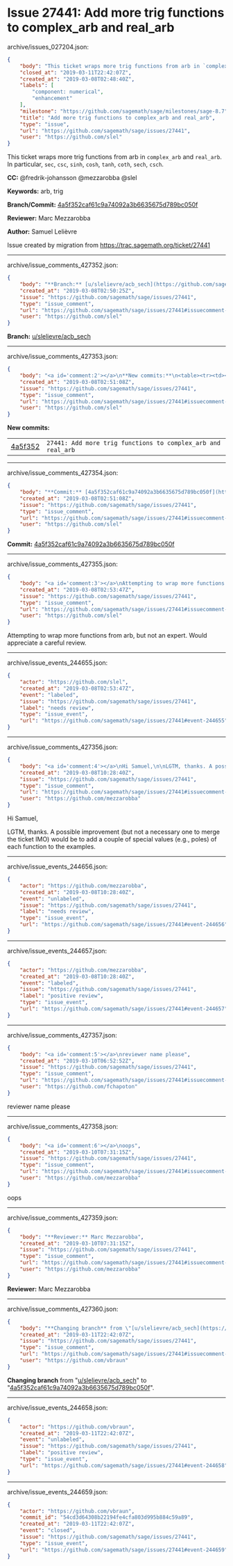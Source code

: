 # Issue 27441: Add more trig functions to complex_arb and real_arb

archive/issues_027204.json:
```json
{
    "body": "This ticket wraps more trig functions from arb in `complex_arb` and `real_arb`.\nIn particular, `sec`, `csc`, `sinh`, `cosh`, `tanh`, `coth`, `sech`, `csch`.\n\n\n**CC:**  @fredrik-johansson @mezzarobba @slel\n\n**Keywords:** arb, trig\n\n**Branch/Commit:** [4a5f352caf61c9a74092a3b6635675d789bc050f](https://github.com/sagemath/sagetrac-mirror/commit/4a5f352caf61c9a74092a3b6635675d789bc050f)\n\n**Reviewer:** Marc Mezzarobba\n\n**Author:** Samuel Leli\u00e8vre\n\nIssue created by migration from https://trac.sagemath.org/ticket/27441\n\n",
    "closed_at": "2019-03-11T22:42:07Z",
    "created_at": "2019-03-08T02:48:40Z",
    "labels": [
        "component: numerical",
        "enhancement"
    ],
    "milestone": "https://github.com/sagemath/sage/milestones/sage-8.7",
    "title": "Add more trig functions to complex_arb and real_arb",
    "type": "issue",
    "url": "https://github.com/sagemath/sage/issues/27441",
    "user": "https://github.com/slel"
}
```
This ticket wraps more trig functions from arb in `complex_arb` and `real_arb`.
In particular, `sec`, `csc`, `sinh`, `cosh`, `tanh`, `coth`, `sech`, `csch`.


**CC:**  @fredrik-johansson @mezzarobba @slel

**Keywords:** arb, trig

**Branch/Commit:** [4a5f352caf61c9a74092a3b6635675d789bc050f](https://github.com/sagemath/sagetrac-mirror/commit/4a5f352caf61c9a74092a3b6635675d789bc050f)

**Reviewer:** Marc Mezzarobba

**Author:** Samuel Lelièvre

Issue created by migration from https://trac.sagemath.org/ticket/27441





---

archive/issue_comments_427352.json:
```json
{
    "body": "**Branch:** [u/slelievre/acb_sech](https://github.com/sagemath/sagetrac-mirror/tree/u/slelievre/acb_sech)",
    "created_at": "2019-03-08T02:50:25Z",
    "issue": "https://github.com/sagemath/sage/issues/27441",
    "type": "issue_comment",
    "url": "https://github.com/sagemath/sage/issues/27441#issuecomment-427352",
    "user": "https://github.com/slel"
}
```

**Branch:** [u/slelievre/acb_sech](https://github.com/sagemath/sagetrac-mirror/tree/u/slelievre/acb_sech)



---

archive/issue_comments_427353.json:
```json
{
    "body": "<a id='comment:2'></a>\n**New commits:**\n<table><tr><td><a href=\"https://github.com/sagemath/sagetrac-mirror/commit/4a5f352caf61c9a74092a3b6635675d789bc050f\">4a5f352</a></td><td><code>27441: Add more trig functions to complex_arb and real_arb</code></td></tr></table>\n",
    "created_at": "2019-03-08T02:51:08Z",
    "issue": "https://github.com/sagemath/sage/issues/27441",
    "type": "issue_comment",
    "url": "https://github.com/sagemath/sage/issues/27441#issuecomment-427353",
    "user": "https://github.com/slel"
}
```

<a id='comment:2'></a>
**New commits:**
<table><tr><td><a href="https://github.com/sagemath/sagetrac-mirror/commit/4a5f352caf61c9a74092a3b6635675d789bc050f">4a5f352</a></td><td><code>27441: Add more trig functions to complex_arb and real_arb</code></td></tr></table>




---

archive/issue_comments_427354.json:
```json
{
    "body": "**Commit:** [4a5f352caf61c9a74092a3b6635675d789bc050f](https://github.com/sagemath/sagetrac-mirror/commit/4a5f352caf61c9a74092a3b6635675d789bc050f)",
    "created_at": "2019-03-08T02:51:08Z",
    "issue": "https://github.com/sagemath/sage/issues/27441",
    "type": "issue_comment",
    "url": "https://github.com/sagemath/sage/issues/27441#issuecomment-427354",
    "user": "https://github.com/slel"
}
```

**Commit:** [4a5f352caf61c9a74092a3b6635675d789bc050f](https://github.com/sagemath/sagetrac-mirror/commit/4a5f352caf61c9a74092a3b6635675d789bc050f)



---

archive/issue_comments_427355.json:
```json
{
    "body": "<a id='comment:3'></a>\nAttempting to wrap more functions from arb, but not an expert.\nWould appreciate a careful review.",
    "created_at": "2019-03-08T02:53:47Z",
    "issue": "https://github.com/sagemath/sage/issues/27441",
    "type": "issue_comment",
    "url": "https://github.com/sagemath/sage/issues/27441#issuecomment-427355",
    "user": "https://github.com/slel"
}
```

<a id='comment:3'></a>
Attempting to wrap more functions from arb, but not an expert.
Would appreciate a careful review.



---

archive/issue_events_244655.json:
```json
{
    "actor": "https://github.com/slel",
    "created_at": "2019-03-08T02:53:47Z",
    "event": "labeled",
    "issue": "https://github.com/sagemath/sage/issues/27441",
    "label": "needs review",
    "type": "issue_event",
    "url": "https://github.com/sagemath/sage/issues/27441#event-244655"
}
```



---

archive/issue_comments_427356.json:
```json
{
    "body": "<a id='comment:4'></a>\nHi Samuel,\n\nLGTM, thanks. A possible improvement (but not a necessary one to merge the ticket IMO) would be to add a couple of special values (e.g., poles) of each function to the examples.",
    "created_at": "2019-03-08T10:28:40Z",
    "issue": "https://github.com/sagemath/sage/issues/27441",
    "type": "issue_comment",
    "url": "https://github.com/sagemath/sage/issues/27441#issuecomment-427356",
    "user": "https://github.com/mezzarobba"
}
```

<a id='comment:4'></a>
Hi Samuel,

LGTM, thanks. A possible improvement (but not a necessary one to merge the ticket IMO) would be to add a couple of special values (e.g., poles) of each function to the examples.



---

archive/issue_events_244656.json:
```json
{
    "actor": "https://github.com/mezzarobba",
    "created_at": "2019-03-08T10:28:40Z",
    "event": "unlabeled",
    "issue": "https://github.com/sagemath/sage/issues/27441",
    "label": "needs review",
    "type": "issue_event",
    "url": "https://github.com/sagemath/sage/issues/27441#event-244656"
}
```



---

archive/issue_events_244657.json:
```json
{
    "actor": "https://github.com/mezzarobba",
    "created_at": "2019-03-08T10:28:40Z",
    "event": "labeled",
    "issue": "https://github.com/sagemath/sage/issues/27441",
    "label": "positive review",
    "type": "issue_event",
    "url": "https://github.com/sagemath/sage/issues/27441#event-244657"
}
```



---

archive/issue_comments_427357.json:
```json
{
    "body": "<a id='comment:5'></a>\nreviewer name please",
    "created_at": "2019-03-10T06:52:52Z",
    "issue": "https://github.com/sagemath/sage/issues/27441",
    "type": "issue_comment",
    "url": "https://github.com/sagemath/sage/issues/27441#issuecomment-427357",
    "user": "https://github.com/fchapoton"
}
```

<a id='comment:5'></a>
reviewer name please



---

archive/issue_comments_427358.json:
```json
{
    "body": "<a id='comment:6'></a>\noops",
    "created_at": "2019-03-10T07:31:15Z",
    "issue": "https://github.com/sagemath/sage/issues/27441",
    "type": "issue_comment",
    "url": "https://github.com/sagemath/sage/issues/27441#issuecomment-427358",
    "user": "https://github.com/mezzarobba"
}
```

<a id='comment:6'></a>
oops



---

archive/issue_comments_427359.json:
```json
{
    "body": "**Reviewer:** Marc Mezzarobba",
    "created_at": "2019-03-10T07:31:15Z",
    "issue": "https://github.com/sagemath/sage/issues/27441",
    "type": "issue_comment",
    "url": "https://github.com/sagemath/sage/issues/27441#issuecomment-427359",
    "user": "https://github.com/mezzarobba"
}
```

**Reviewer:** Marc Mezzarobba



---

archive/issue_comments_427360.json:
```json
{
    "body": "**Changing branch** from \"[u/slelievre/acb_sech](https://github.com/sagemath/sagetrac-mirror/tree/u/slelievre/acb_sech)\" to \"[4a5f352caf61c9a74092a3b6635675d789bc050f](https://github.com/sagemath/sagetrac-mirror/commit/4a5f352caf61c9a74092a3b6635675d789bc050f)\".",
    "created_at": "2019-03-11T22:42:07Z",
    "issue": "https://github.com/sagemath/sage/issues/27441",
    "type": "issue_comment",
    "url": "https://github.com/sagemath/sage/issues/27441#issuecomment-427360",
    "user": "https://github.com/vbraun"
}
```

**Changing branch** from "[u/slelievre/acb_sech](https://github.com/sagemath/sagetrac-mirror/tree/u/slelievre/acb_sech)" to "[4a5f352caf61c9a74092a3b6635675d789bc050f](https://github.com/sagemath/sagetrac-mirror/commit/4a5f352caf61c9a74092a3b6635675d789bc050f)".



---

archive/issue_events_244658.json:
```json
{
    "actor": "https://github.com/vbraun",
    "created_at": "2019-03-11T22:42:07Z",
    "event": "unlabeled",
    "issue": "https://github.com/sagemath/sage/issues/27441",
    "label": "positive review",
    "type": "issue_event",
    "url": "https://github.com/sagemath/sage/issues/27441#event-244658"
}
```



---

archive/issue_events_244659.json:
```json
{
    "actor": "https://github.com/vbraun",
    "commit_id": "54cd3d64308b22194fe4cfa803d995b884c59a89",
    "created_at": "2019-03-11T22:42:07Z",
    "event": "closed",
    "issue": "https://github.com/sagemath/sage/issues/27441",
    "type": "issue_event",
    "url": "https://github.com/sagemath/sage/issues/27441#event-244659"
}
```
